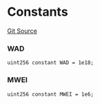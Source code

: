 # Constants
[Git Source](https://github.com/Level-Money/contracts/blob/6210538f7de83f92b07f38679d7d19520c984a03/src/v2/common/libraries/MathLib.sol)

### WAD

```solidity
uint256 constant WAD = 1e18;
```

### MWEI

```solidity
uint256 constant MWEI = 1e6;
```

